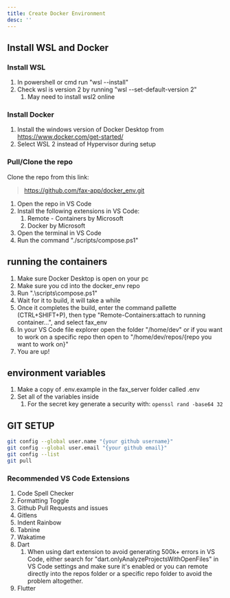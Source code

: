 ```yaml
---
title: Create Docker Environment
desc: ''
---
```


## Install WSL and Docker

### Install WSL

   1. In powershell or cmd run "wsl --install"
   2. Check wsl is version 2 by running "wsl --set-default-version 2"
       1. May need to install wsl2 online

### Install Docker

   1. Install the windows version of Docker Desktop from <https://www.docker.com/get-started/>
   2. Select WSL 2 instead of Hypervisor during setup

### Pull/Clone the repo

Clone the repo from this link:
><https://github.com/fax-app/docker_env.git>

1. Open the repo in VS Code
2. Install the following extensions in VS Code:
   1. Remote - Containers by Microsoft
   2. Docker by Microsoft
3. Open the terminal in VS Code
4. Run the command "./scripts/compose.ps1"

## running the containers

1. Make sure Docker Desktop is open on your pc
2. Make sure you cd into the docker_env repo
3. Run ".\scripts\compose.ps1"
4. Wait for it to build, it will take a while
5. Once it completes the build, enter the command pallette (CTRL+SHIFT+P), then type "Remote-Containers:attach to running container...", and select fax_env
6. In your VS Code file explorer open the folder "/home/dev" or if you want to work on a specific repo then open to "/home/dev/repos/{repo you want to work on}"
7. You are up!

## environment variables
1. Make a copy of .env.example in the fax_server folder called .env
2. Set all of the variables inside
   1. For the secret key generate a security with: `openssl rand -base64 32`


## GIT SETUP

```bash
git config --global user.name "{your github username}"
git config --global user.email "{your github email}"
git config --list
git pull
```

### Recommended VS Code Extensions

   1. Code Spell Checker
   2. Formatting Toggle
   3. Github Pull Requests and issues
   4. Gitlens
   5. Indent Rainbow
   6. Tabnine
   7. Wakatime
   8. Dart
      1. When using dart extension to avoid generating 500k+ errors in VS Code, either search for "dart.onlyAnalyzeProjectsWithOpenFiles" in VS Code settings and make sure it's enabled or you can remote directly into the repos folder or a specific repo folder to avoid the problem altogether.
   9. Flutter

